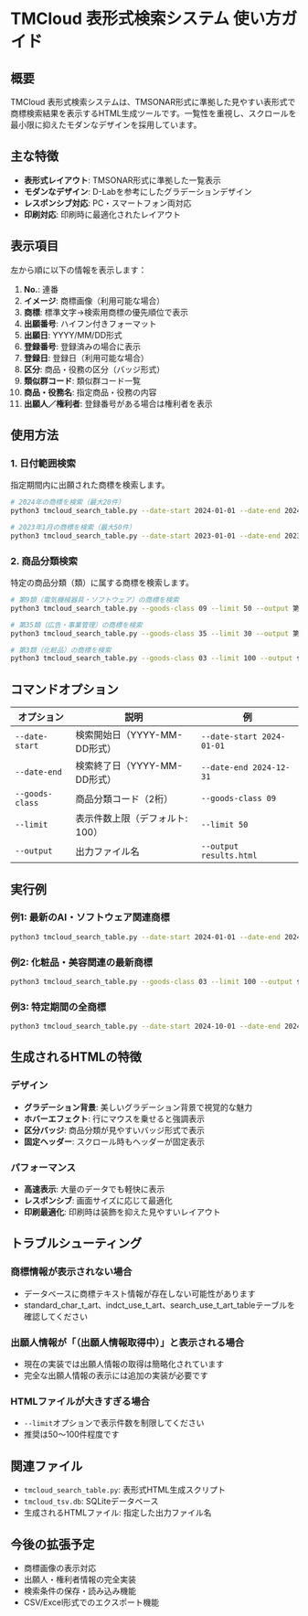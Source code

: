 # TMCloud 表形式検索システム 使い方ガイド

## 概要
TMCloud 表形式検索システムは、TMSONAR形式に準拠した見やすい表形式で商標検索結果を表示するHTML生成ツールです。一覧性を重視し、スクロールを最小限に抑えたモダンなデザインを採用しています。

## 主な特徴
- **表形式レイアウト**: TMSONAR形式に準拠した一覧表示
- **モダンなデザイン**: D-Labを参考にしたグラデーションデザイン
- **レスポンシブ対応**: PC・スマートフォン両対応
- **印刷対応**: 印刷時に最適化されたレイアウト

## 表示項目
左から順に以下の情報を表示します：
1. **No.**: 連番
2. **イメージ**: 商標画像（利用可能な場合）
3. **商標**: 標準文字→検索用商標の優先順位で表示
4. **出願番号**: ハイフン付きフォーマット
5. **出願日**: YYYY/MM/DD形式
6. **登録番号**: 登録済みの場合に表示
7. **登録日**: 登録日（利用可能な場合）
8. **区分**: 商品・役務の区分（バッジ形式）
9. **類似群コード**: 類似群コード一覧
10. **商品・役務名**: 指定商品・役務の内容
11. **出願人／権利者**: 登録番号がある場合は権利者を表示

## 使用方法

### 1. 日付範囲検索
指定期間内に出願された商標を検索します。

```bash
# 2024年の商標を検索（最大20件）
python3 tmcloud_search_table.py --date-start 2024-01-01 --date-end 2024-12-31 --limit 20 --output 2024年商標一覧.html

# 2023年1月の商標を検索（最大50件）
python3 tmcloud_search_table.py --date-start 2023-01-01 --date-end 2023-01-31 --limit 50 --output 2023年1月商標.html
```

### 2. 商品分類検索
特定の商品分類（類）に属する商標を検索します。

```bash
# 第9類（電気機械器具・ソフトウェア）の商標を検索
python3 tmcloud_search_table.py --goods-class 09 --limit 50 --output 第9類商標一覧.html

# 第35類（広告・事業管理）の商標を検索
python3 tmcloud_search_table.py --goods-class 35 --limit 30 --output 第35類商標一覧.html

# 第3類（化粧品）の商標を検索
python3 tmcloud_search_table.py --goods-class 03 --limit 100 --output 化粧品商標一覧.html
```

## コマンドオプション

| オプション | 説明 | 例 |
|-----------|------|-----|
| `--date-start` | 検索開始日（YYYY-MM-DD形式） | `--date-start 2024-01-01` |
| `--date-end` | 検索終了日（YYYY-MM-DD形式） | `--date-end 2024-12-31` |
| `--goods-class` | 商品分類コード（2桁） | `--goods-class 09` |
| `--limit` | 表示件数上限（デフォルト: 100） | `--limit 50` |
| `--output` | 出力ファイル名 | `--output results.html` |

## 実行例

### 例1: 最新のAI・ソフトウェア関連商標
```bash
python3 tmcloud_search_table.py --date-start 2024-01-01 --date-end 2024-12-31 --goods-class 09 --limit 50 --output AI関連商標2024.html
```

### 例2: 化粧品・美容関連の最新商標
```bash
python3 tmcloud_search_table.py --goods-class 03 --limit 100 --output 化粧品商標最新.html
```

### 例3: 特定期間の全商標
```bash
python3 tmcloud_search_table.py --date-start 2024-10-01 --date-end 2024-10-31 --limit 200 --output 2024年10月商標.html
```

## 生成されるHTMLの特徴

### デザイン
- **グラデーション背景**: 美しいグラデーション背景で視覚的な魅力
- **ホバーエフェクト**: 行にマウスを乗せると強調表示
- **区分バッジ**: 商品分類が見やすいバッジ形式で表示
- **固定ヘッダー**: スクロール時もヘッダーが固定表示

### パフォーマンス
- **高速表示**: 大量のデータでも軽快に表示
- **レスポンシブ**: 画面サイズに応じて最適化
- **印刷最適化**: 印刷時は装飾を抑えた見やすいレイアウト

## トラブルシューティング

### 商標情報が表示されない場合
- データベースに商標テキスト情報が存在しない可能性があります
- standard_char_t_art、indct_use_t_art、search_use_t_art_tableテーブルを確認してください

### 出願人情報が「（出願人情報取得中）」と表示される場合
- 現在の実装では出願人情報の取得は簡略化されています
- 完全な出願人情報の表示には追加の実装が必要です

### HTMLファイルが大きすぎる場合
- `--limit`オプションで表示件数を制限してください
- 推奨は50〜100件程度です

## 関連ファイル
- `tmcloud_search_table.py`: 表形式HTML生成スクリプト
- `tmcloud_tsv.db`: SQLiteデータベース
- 生成されるHTMLファイル: 指定した出力ファイル名

## 今後の拡張予定
- 商標画像の表示対応
- 出願人・権利者情報の完全実装
- 検索条件の保存・読み込み機能
- CSV/Excel形式でのエクスポート機能